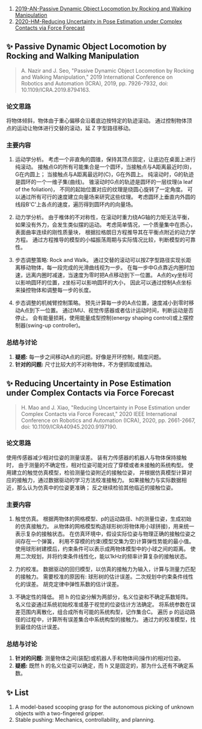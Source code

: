 1. [2019-AN-Passive Dynamic Object Locomotion by Rocking and Walking Manipulation](
#✨-passive-dynamic-object-locomotion-by-rocking-and-walking-manipulation)
1. [2020-HM-Reducing Uncertainty in Pose Estimation under Complex Contacts via Force Forecast](
#✨-reducing-uncertainty-in-pose-estimation-under-complex-contacts-via-force-forecast)


## ✨ Passive Dynamic Object Locomotion by Rocking and Walking Manipulation
> A. Nazir and J. Seo, 
"Passive Dynamic Object Locomotion by Rocking and Walking Manipulation," 
2019 International Conference on Robotics and Automation (ICRA), 
2019, pp. 7926-7932, doi: 10.1109/ICRA.2019.8794163.

### 论文思路
将物体倾斜，物体由于重心偏移会沿着底边按特定的轨迹滚动。
通过控制物体顶点的运动让物体进行交替的滚动，延 Z 字型路径移动。

### 主要内容
1. 运动学分析。
考虑一个非直角的圆锥，保持其顶点固定，让底边在桌面上进行纯滚动。
接触点G的所有可能集合是一个圆环，当接触点与A距离最近时(B)，G在内圆上；
当接触点与A距离最远时\(C\)，G在外圆上。
纯滚动时，G的轨迹是圆环的一个一维子集(曲线)。
锥滚动时G点的轨迹是圆环的一层纹理(a leaf of the foliation)，
不同的起始位置对应的纹理是绕圆心旋转了一定角度。
可以通过所有可行的速度建立向量场来研究这些纹理。
考虑圆环上垂直内外圆的线段B'C'上各点的速度，遍历得到圆环内的向量场。

1. 动力学分析。
由于椎体的不对称性，在滚动时重力绕AG轴的力矩无法平衡，
如果没有外力，会发生类似摆的运动。
考虑简单情况，一个质量集中在质心，表面曲率连续的刚性质量块，
根据拉格朗日方程推导其在平衡点附近的动力学方程。
通过方程推导的模型的小幅振荡周期与实际情况比较，判断模型的可靠性。

1. 步态调整策略: Rock and Walk。
通过交替的滚动可以按Z字型路径实现长距离移动物体，每一段完成的光滑曲线视为一步。
在每一步中G点靠近内圈时加速，远离内圈时减速，当速度为零时把A点移动到下一位置。
A点的xy坐标可以影响圆环的位置，z坐标可以影响圆环的大小，
因此可以通过控制A点坐标来操控物体和调整每一步的长度。

1. 步态调整的机械臂控制策略。
预先计算每一步的A点位置，速度减小到零时移动A点到下一位置。
通过IMU、视觉传感器或者估计运动时间，判断运动是否停止。
会有能量损耗，使用能量成型控制(energy shaping control)或上摆控制器(swing-up controller)。

### 总结与讨论
1. **疑惑:** 每一步之间移动A点的问题。好像是开环控制，精度问题。
1. **针对的问题:** 尺寸比较大的不对称物体，不方便抓取或推动。


## ✨ Reducing Uncertainty in Pose Estimation under Complex Contacts via Force Forecast
> H. Mao and J. Xiao, 
"Reducing Uncertainty in Pose Estimation under Complex Contacts via Force Forecast," 
2020 IEEE International Conference on Robotics and Automation (ICRA), 
2020, pp. 2661-2667, doi: 10.1109/ICRA40945.2020.9197190.

### 论文思路
使用传感器减少相对位姿的测量误差。
装有力传感器的机器人与物体保持接触时，
由于测量的不确定性，相对位姿可能对应了穿模或者未接触的系统构型。
使用建立的触觉仿真模型，检验测量位姿附近的接触位姿，
并根据仿真模型计算对应的接触力，通过数据驱动的学习方法校准接触力。
如果接触力与实际数据相近，那么认为仿真中的位姿更准确；
反之继续检验其他临近的接触位姿。

### 主要内容
1. 触觉仿真。
根据两物体的网格模型、p的运动路径、h的测量位姿，生成初始的仿真接触力。
从物体的网格模型构造球形树(将物体用小球拼接)，用来统一表示复杂的接触状态。
在仿真环境中，假设实际位姿与物理正确的接触位姿之间存在一个弹簧，
利用不穿模的约束(模型交集为空)计算弹性势能的最小值。
使用球形树建模后，约束条件可以表示成两物体模型中的小球之间的距离。
使用二次规划，并将约束条件线性化，能以1kHz的频率计算复杂的接触状态。

1. 力的校准。
数据驱动的回归模型，以仿真的接触力为输入，计算与测量力匹配的接触力。
需要校准的原因有: 球形树的估计误差。二次规划中约束条件线性化的误差。
胡克定律中弹性系数的估计误差。

1. 不确定性的降低。
把 h 的位姿分解为两部分，名义位姿和不确定系数矩阵。
名义位姿通过系统初始校准或基于视觉的位姿估计方法确定。
将系统参数在误差范围内离散化，组合成所有可能的系统构型，记作集合C。
遍历 p 的运动路径的过程中，计算所有误差集合中系统构型的接触力。
通过力的校准模型，找到最佳的估计误差。

### 总结与讨论
1. **针对的问题:** 测量物体之间(装配)或机器人手和物体间(操作)的相对位姿。
1. **疑惑:** 既然 h 的名义位姿可以确定，而 h 又是固定的，那为什么还有不确定系数。


## ✨ List
1. A model-based scooping grasp for the autonomous picking of unknown objects with a two-fingered gripper.
1. Stable pushing: Mechanics, controllability, and planning.


